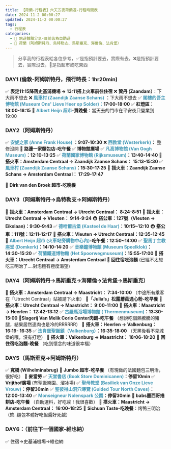 ```yaml
---
title: 【荷蘭-行程表】六天五夜荷蘭遊-行程時間表
date: 2024-11-2 00:00:27
updated: 2024-11-2 00:00:27
tags:
  - 行程表
categories: 
  - 🌴 旅遊體驗分享-目前皆為自助遊
  - 🥥 荷蘭（阿姆斯特丹、烏特勒支、馬斯垂克、海爾倫、法肯堡）
---
```

>分享我的行程表給各位參考，✅是指預計要去，實際有去，❌是指預計要去，實際沒去，🍜是指超市或吃東西 

<!-- more -->

### DAY1 (倫敦-阿姆斯特丹，飛行時長：1hr20min)
✅ **表定11:15降落史基浦機場 -> 13:11搭上火車前往住宿**
❌ **贊丹 (Zaandam）**：下大雨不想去
❌ **<font color=#4599B6>風車村 (Zaandijk Zaanse Schans)</font>** ：下大雨不想去 
✅ **<font color=#4599B6>閣樓的吾主博物館 (Museum Ons' Lieve Heer op Solder)：</font>17:00-18:00**
✅ **紅燈區：18:00-18:15**
🍜 **<font color=#4599B6>Albert Heijn 超市</font>-買晚餐**：當天去的門市在平安夜只營業到 19:00

### DAY2（阿姆斯特丹）
✅ **<font color=#4599B6>安妮之家 (Anne Frank House)</font> ：9:07-10:30**
❌ **<font color=#4599B6>西教堂 (Westerkerk)</font>：** 整修沒開
🍜 **路邊一家麵包店-吃午餐**
✅ **博物館廣場**
✅ **<font color=#4599B6>凡高博物館 (Van Gogh Museum)</font>：12:10-13:25**
✅ **<font color=#4599B6>荷蘭國家博物館 (Rijksmuseum)</font>：13:40-14:40**
🚄 **搭火車：Amsterdam Centraal -> Zaandijk Zaanse Schans： 15:13-15:30**
✅ **<font color=#4599B6>風車村 (Zaandijk Zaanse Schans)</font>：15:30-17:25**
🚄 **搭火車：Zaandijk Zaanse Schans -> Amsterdam Centraal： 17:29-17:47**

🍜 **Dirk van den Broek 超市-吃晚餐**

### DAY3（阿姆斯特丹->烏特勒支->阿姆斯特丹）
🚄 **搭火車：Amsterdam Centraal -> Utrecht Centraal： 8:24-8:51**
🚄 **搭火車：Utrecht Centraal -> Vleuten： 9:14-9:24**
🚇 **搭公車：127號（Vleuten -> Eikslaan)：9:30-9:43**
✅ **<font color=#4599B6>德哈爾古堡 (Kasteel de Haar)</font>：10:15~12:10**
🚇 **搭公車：111號：12:11-12:17**
🚄 **搭火車：Vleuten -> Utrecht Centraal：12:35-12:45**
🍜 **<font color=#4599B6>Albert Heijn 超市 (火車站旁購物中心內)</font>-吃午餐：12:50~14:00**
✅ **<font color=#4599B6>聖馬丁主教座堂  (Domkerk)</font>：14:10-14:20**
✅ **<font color=#4599B6>音樂鐘博物館 (Museum Speelklok)</font>：14:30-15:20**
✅ **<font color=#4599B6>荷蘭鐵道博物館 (Het Spoorwegmuseum)</font>：15:55-17:00**
🚄 **搭火車：Utrecht Centraal -> Amsterdam Centraal**
🍜 **回住宿吃泡麵** 
(已經不太想吃三明治了….對泡麵有極度渴望)


### DAY4（阿姆斯特丹->馬斯垂克->海爾倫->法肯堡->馬斯垂克）
🚄 **搭火車：Amsterdam Centraal -> Maastricht： 7:34-10:00**
（中途所有乘客在「Utrecht Centraal」站被請下火車）
🍜**「Julia’s」松露蘑菇通心粉-吃早餐**
🚄 **搭火車：Utrecht Centraal -> Maastricht： 9:00-11:00**
🚄 **搭火車：Maastricht -> Heerlen： 12:42-13:12**
✅ **<font color=#4599B6>古羅馬浴場博物館 ( Thermenmuseum)</font>：13:30-15:00**
🍜**Slagerij Van Melik Corio Center肉鋪-吃午餐**
（想說吃個熱騰騰的豬腿，結果居然連肉也是冷的RRRRRR） 
🚄 **搭火車：Heerlen -> Valkenburg： 16:19- 16:35**
✅ **<font color=#4599B6>法肯堡聖誕鎮（Valkenburg）</font>：16:35-18:00**
（天黑後看不見城堡的哦，沒有打燈）
🚄 **搭火車：Valkenburg -> Maastricht： 18:06-18:20**
🍜 **回住宿吃泡麵-晚餐**
（吃到懷念的味道很幸福）

### DAY5（馬斯垂克->阿姆斯特丹）
✅ **寬橋 (Wilhelminabrug)**
🍜 **Jumbo 超市-吃早餐**
（有現做的法國麵包三明治，很好吃）
🍜 **麥當勞**
✅ **<font color=#4599B6>天堂書店 (Book Store Dominicanen)</font>：停留10min**
✅ **Vrijthof廣場** (有聖誕樂園、溜冰場)
✅ **<font color=#4599B6>聖母教堂 (Basiliek van Onze Lieve Vrouw)</font>：停留30min**
✅ **<font color=#4599B6>聖彼得山洞穴導覽 (Guided Tour North Caves)</font>：12:00-13:40**
✅ **<font color=#4599B6>Monseigneur Nolenspark 公園</font>：停留30min**
🍜 **babs墨西哥捲餅店-吃午餐**
（自助選料，好吃誒！我很喜歡）
🚄 **搭火車：Maastricht -> Amsterdam Centraal： 16:00-18:25**
🍜 **Sichuan Taste-吃晚餐**：烤鴨三明治
（欸..麵包本體好吃但醬好死鹹）
### DAY6：（前往下一個國家-維也納）
✅ 住宿->史基浦機場->維也納

